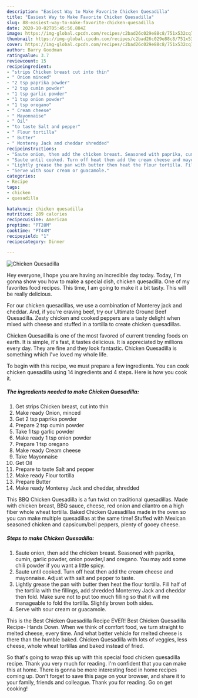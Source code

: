```yaml
---
description: "Easiest Way to Make Favorite Chicken Quesadilla"
title: "Easiest Way to Make Favorite Chicken Quesadilla"
slug: 88-easiest-way-to-make-favorite-chicken-quesadilla
date: 2020-10-02T05:45:56.804Z
image: https://img-global.cpcdn.com/recipes/c2bad26c029e88c8/751x532cq70/chicken-quesadilla-recipe-main-photo.jpg
thumbnail: https://img-global.cpcdn.com/recipes/c2bad26c029e88c8/751x532cq70/chicken-quesadilla-recipe-main-photo.jpg
cover: https://img-global.cpcdn.com/recipes/c2bad26c029e88c8/751x532cq70/chicken-quesadilla-recipe-main-photo.jpg
author: Barry Goodman
ratingvalue: 3.7
reviewcount: 15
recipeingredient:
- "strips Chicken breast cut into thin"
- " Onion minced"
- "2 tsp paprika powder"
- "2 tsp cumin powder"
- "1 tsp garlic powder"
- "1 tsp onion powder"
- "1 tsp oregano"
- " Cream cheese"
- " Mayonnaise"
- " Oil"
- "to taste Salt and pepper"
- " Flour tortilla"
- " Butter"
- " Monterey Jack and cheddar shredded"
recipeinstructions:
- "Saute onion, then add the chicken breast. Seasoned with paprika, cumin, garlic powder, onion powder,l and oregano. You may add some chili powder if you want a little spicy."
- "Saute until cooked. Turn off heat then add the cream cheese and mayonnaise. Adjust with salt and pepper to taste."
- "Lightly grease the pan with butter then heat the flour tortilla. Fill half of the tortilla with the fillings, add shredded Monterrey Jack and cheddar then fold. Make sure not to put too much filling so that it will me manageable to fold the tortilla. Slightly brown both sides."
- "Serve with sour cream or guacamole."
categories:
- Recipe
tags:
- chicken
- quesadilla

katakunci: chicken quesadilla 
nutrition: 289 calories
recipecuisine: American
preptime: "PT28M"
cooktime: "PT44M"
recipeyield: "1"
recipecategory: Dinner

---
```



![Chicken Quesadilla](https://img-global.cpcdn.com/recipes/c2bad26c029e88c8/751x532cq70/chicken-quesadilla-recipe-main-photo.jpg)

Hey everyone, I hope you are having an incredible day today. Today, I'm gonna show you how to make a special dish, chicken quesadilla. One of my favorites food recipes. This time, I am going to make it a bit tasty. This will be really delicious.

For our chicken quesadillas, we use a combination of Monterey jack and cheddar. And, if you&#39;re craving beef, try our Ultimate Ground Beef Quesadilla. Zesty chicken and cooked peppers are a tasty delight when mixed with cheese and stuffed in a tortilla to create chicken quesadillas.

Chicken Quesadilla is one of the most favored of current trending foods on earth. It is simple, it's fast, it tastes delicious. It is appreciated by millions every day. They are fine and they look fantastic. Chicken Quesadilla is something which I've loved my whole life.


To begin with this recipe, we must prepare a few ingredients. You can cook chicken quesadilla using 14 ingredients and 4 steps. Here is how you cook it.

<!--inarticleads1-->

##### The ingredients needed to make Chicken Quesadilla:

1. Get strips Chicken breast, cut into thin
1. Make ready  Onion, minced
1. Get 2 tsp paprika powder
1. Prepare 2 tsp cumin powder
1. Take 1 tsp garlic powder
1. Make ready 1 tsp onion powder
1. Prepare 1 tsp oregano
1. Make ready  Cream cheese
1. Take  Mayonnaise
1. Get  Oil
1. Prepare to taste Salt and pepper
1. Make ready  Flour tortilla
1. Prepare  Butter
1. Make ready  Monterey Jack and cheddar, shredded


This BBQ Chicken Quesadilla is a fun twist on traditional quesadillas. Made with chicken breast, BBQ sauce, cheese, red onion and cilantro on a high fiber whole wheat tortilla. Baked Chicken Quesadillas made in the oven so you can make multiple quesadillas at the same time! Stuffed with Mexican seasoned chicken and capsicum/bell peppers, plenty of gooey cheese. 

<!--inarticleads2-->

##### Steps to make Chicken Quesadilla:

1. Saute onion, then add the chicken breast. Seasoned with paprika, cumin, garlic powder, onion powder,l and oregano. You may add some chili powder if you want a little spicy.
1. Saute until cooked. Turn off heat then add the cream cheese and mayonnaise. Adjust with salt and pepper to taste.
1. Lightly grease the pan with butter then heat the flour tortilla. Fill half of the tortilla with the fillings, add shredded Monterrey Jack and cheddar then fold. Make sure not to put too much filling so that it will me manageable to fold the tortilla. Slightly brown both sides.
1. Serve with sour cream or guacamole.


This is the Best Chicken Quesadilla Recipe EVER! Best Chicken Quesadilla Recipe- Hands Down. When we think of comfort food, we turn straight to melted cheese, every time. And what better vehicle for melted cheese is there than the humble baked. Chicken Quesadilla with lots of veggies, less cheese, whole wheat tortillas and baked instead of fried. 

So that's going to wrap this up with this special food chicken quesadilla recipe. Thank you very much for reading. I'm confident that you can make this at home. There is gonna be more interesting food in home recipes coming up. Don't forget to save this page on your browser, and share it to your family, friends and colleague. Thank you for reading. Go on get cooking!
